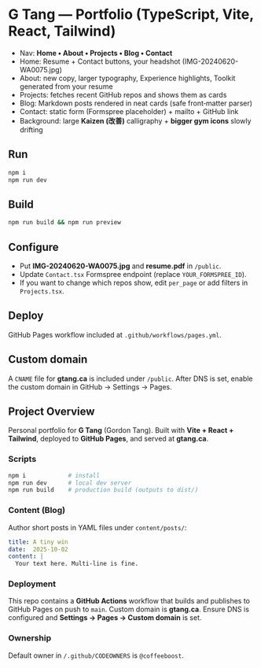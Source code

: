 # G Tang — Portfolio (TypeScript, Vite, React, Tailwind)

- Nav: **Home • About • Projects • Blog • Contact**
- Home: Resume + Contact buttons, your headshot (IMG-20240620-WA0075.jpg)
- About: new copy, larger typography, Experience highlights, Toolkit generated from your resume
- Projects: fetches recent GitHub repos and shows them as cards
- Blog: Markdown posts rendered in neat cards (safe front‑matter parser)
- Contact: static form (Formspree placeholder) + mailto + GitHub link
- Background: large **Kaizen (改善)** calligraphy + **bigger gym icons** slowly drifting

## Run
```bash
npm i
npm run dev
```

## Build
```bash
npm run build && npm run preview
```

## Configure
- Put **IMG-20240620-WA0075.jpg** and **resume.pdf** in `/public`.
- Update `Contact.tsx` Formspree endpoint (replace `YOUR_FORMSPREE_ID`).
- If you want to change which repos show, edit `per_page` or add filters in `Projects.tsx`.

## Deploy
GitHub Pages workflow included at `.github/workflows/pages.yml`.


## Custom domain
A `CNAME` file for **gtang.ca** is included under `/public`. After DNS is set, enable the custom domain in GitHub → Settings → Pages.


## Project Overview
Personal portfolio for **G Tang** (Gordon Tang). Built with **Vite + React + Tailwind**, deployed to **GitHub Pages**, and served at **gtang.ca**.

### Scripts
```bash
npm i            # install
npm run dev      # local dev server
npm run build    # production build (outputs to dist/)
```

### Content (Blog)
Author short posts in YAML files under `content/posts/`:
```yaml
title: A tiny win
date:  2025-10-02
content: |
  Your text here. Multi-line is fine.
```

### Deployment
This repo contains a **GitHub Actions** workflow that builds and publishes to GitHub Pages on push to `main`. Custom domain is **gtang.ca**. Ensure DNS is configured and **Settings → Pages → Custom domain** is set.

### Ownership
Default owner in `/.github/CODEOWNERS` is `@coffeeboost`.
